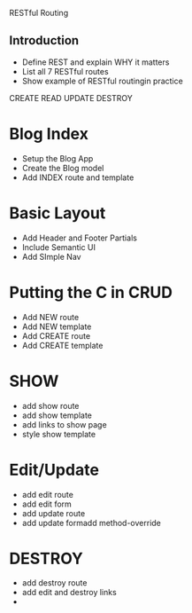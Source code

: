RESTful Routing
## Introduction
* Define REST and explain WHY it matters
* List all 7 RESTful routes
* Show example of RESTful routingin practice

CREATE
READ
UPDATE
DESTROY

# Blog Index
* Setup the Blog App
* Create the Blog model
* Add INDEX route and template

# Basic Layout
* Add Header and Footer Partials
* Include Semantic UI
* Add SImple Nav

# Putting the C in CRUD
* Add NEW route
* Add NEW template
* Add CREATE route
* Add CREATE template

# SHOW 
* add show route
* add show template
* add links to show page
* style show template

# Edit/Update
* add edit route
* add edit form
* add update route
* add update formadd method-override

# DESTROY
* add destroy route
* add edit and destroy links
* 

